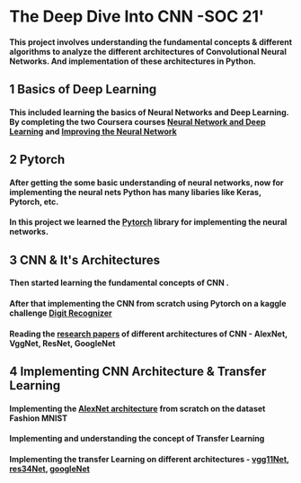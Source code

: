 # The Deep Dive Into CNN -SOC 21'

#### This project involves understanding the fundamental concepts & different algorithms to analyze the different architectures of Convolutional Neural Networks. And implementation of these architectures in Python. 

## 1 Basics of Deep Learning
#### This included learning the basics of Neural Networks and Deep Learning. By completing the two Coursera courses [Neural Network and Deep Learning](https://github.com/vtanmay3103/Deep-dive-into-CNN--SOC/tree/main/Neural%20Network%20and%20Deep%20Learning) and [Improving the Neural Network](https://github.com/vtanmay3103/Deep-dive-into-CNN--SOC/tree/main/Improving%20neural%20network)

## 2 Pytorch
#### After getting the some basic understanding of neural networks, now for implementing the neural nets Python has many libaries like Keras, Pytorch, etc.
#### In this project we learned the [Pytorch](https://github.com/vtanmay3103/Deep-dive-into-CNN--SOC/tree/main/Pytorch) library for implementing the neural networks. 

## 3 CNN & It's Architectures
#### Then started learning the fundamental concepts of CNN .
#### After that implementing the CNN from scratch using Pytorch on a kaggle challenge [Digit Recognizer](https://github.com/vtanmay3103/Deep-dive-into-CNN--SOC/blob/main/CNN/Digit%20recognizer%20CNN%20model.ipynb) 
#### Reading the [research papers](https://github.com/vtanmay3103/Deep-dive-into-CNN--SOC/tree/main/Research%20Papers) of different architectures of CNN - AlexNet, VggNet, ResNet, GoogleNet

## 4 Implementing CNN Architecture & Transfer Learning
#### Implementing the [AlexNet architecture](https://github.com/vtanmay3103/Deep-dive-into-CNN--SOC/blob/main/CNN/Alexnet_Fashion_MNIST.ipynb) from scratch on the dataset Fashion MNIST 
#### Implementing and understanding the concept of Transfer Learning 
#### Implementing the transfer Learning on different architectures - [vgg11Net](https://github.com/vtanmay3103/Deep-dive-into-CNN--SOC/blob/main/CNN/Pretrained_CNN_vgg11.ipynb), [res34Net](https://github.com/vtanmay3103/Deep-dive-into-CNN--SOC/blob/main/CNN/Pretrained_CNN_resnet34.ipynb), [googleNet](https://github.com/vtanmay3103/Deep-dive-into-CNN--SOC/blob/main/CNN/Pretrained_CNN_googlenet.ipynb)
